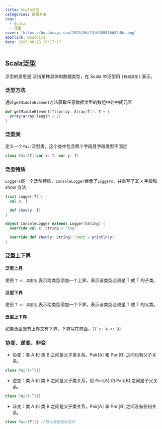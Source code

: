 ```yaml
---
title: Scala泛型
categories: 数据开发
tags:
  - Scala
  - 泛型
cover: 'https://bu.dusays.com/2023/06/13/64880f6b82d0c.png'
abbrlink: 962cd171
date: 2023-06-13 17:17:17
---
```


## Scala泛型

泛型的意思是 泛指某种具体的数据类型，在 Scala 中泛型用 `[数据类型]` 表示。

### 泛型方法

通过`getMiddleElement`方法获取任意数据类型的数组中的中间元素

```scala
def getMiddleElement[T](array: Array[T]): T = {
  array(array.length / 2)
}
```

### 泛型类

定义一个` Pair `泛型类，这个类中包含两个字段且字段类型不固定

```scala
class Pair[T](var x: T, var y: T)
```

### 泛型特质

`Loggers`是一个泛型特质，`ConsoleLogger`继承了`Loggers`，并重写了其 x 字段和 show 方法

```scala
trait Logger[T] {
  val x: T

  def show(y: T)
}

object ConsoleLogger extends Logger[String] {
  override val x: String = "log"

  override def show(y: String): Unit = println(y)
}
```

### 泛型上下界

#### 泛型上界

使用 `T <: 类型名` 表示给类型添加一个上界，表示该类型必须是 T 或 T 的子类。

#### 泛型下界

使用 `T >: 类型名` 表示给类型添加一个下界，表示该类型必须是 T 或 T 的父类。

#### 泛型上下界

如果泛型既有上界又有下界，下界写在前面，`[T >: A <: B]`

### 协变、逆变、非变

- 协变：类 A 和 类 B 之间是父子类关系，Pair[A] 和 Pari[B] 之间也有父子关系。

```scala
class Pair[+T]{}
```

- 逆变：类 A 和 类 B 之间是父子类关系，但 Pair[A] 和 Pari[B] 之间是子父关系。

```scala
class Pair[-T]{}
```

- 非变：类 A 和 类 B 之间是父子类关系，Pair[A] 和 Pari[B] 之间没有任何关系。

```scala
class Pair[T]{} //默认类型是非变的
```

